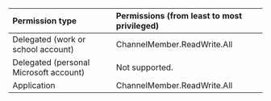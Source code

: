 |Permission type|Permissions (from least to most privileged)|
|:---|:---|
|Delegated (work or school account) | ChannelMember.ReadWrite.All |
|Delegated (personal Microsoft account) | Not supported.    |
|Application | ChannelMember.ReadWrite.All |